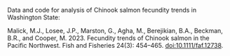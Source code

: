Data and code for analysis of Chinook salmon fecundity trends in Washington
State:

Malick, M.J., Losee, J.P., Marston, G., Agha, M., Berejikian, B.A., Beckman,
B.R., and Cooper, M. 2023. Fecundity trends of Chinook salmon in the Pacific
Northwest. Fish and Fisheries 24(3): 454–465. <doi:10.1111/faf.12738>.

